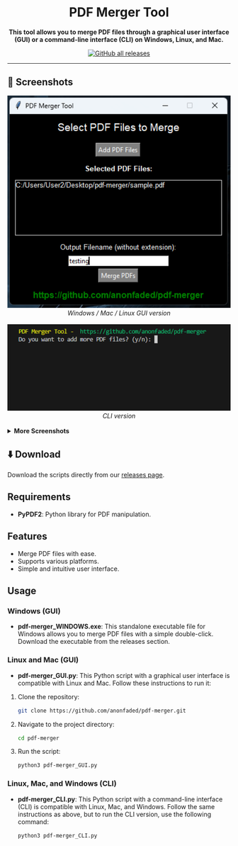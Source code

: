 
<div align="center">

# PDF Merger Tool

**This tool allows you to merge PDF files through a graphical user interface (GUI) or a command-line interface (CLI) on Windows, Linux, and Mac.**

[![GitHub all releases](https://img.shields.io/github/downloads/anonfaded/pdf-merger/total?label=Downloads&logo=github)](https://github.com/anonfaded/pdf-merger/releases/)

</div>

---

## 📱 Screenshots

<div align="center">
    <img src="/img/1.png" style="width: 700px; height: auto;" >
    <br>
    <em>Windows / Mac / Linux GUI version</em>
    <br><br>
    <img src="/img/3.png" style="width: 700px; height: auto;" >
    <br>
    <em>CLI version</em>
    <br><br>
</div>
<details>
    <summary><strong>More Screenshots</strong></summary>
    <div align="center">
        <img src="/img/2.png" style="width: 700px; height: auto;" >
        <br>
    </div>
</details>

## ⬇️ Download

Download the scripts directly from our [releases page](https://github.com/anonfaded/pdf-merger/releases/).

## Requirements

- **PyPDF2**: Python library for PDF manipulation.

## Features

- Merge PDF files with ease.
- Supports various platforms.
- Simple and intuitive user interface.

## Usage

### Windows (GUI)

- **pdf-merger_WINDOWS.exe**: This standalone executable file for Windows allows you to merge PDF files with a simple double-click. Download the executable from the releases section.

### Linux and Mac (GUI)

- **pdf-merger_GUI.py**: This Python script with a graphical user interface is compatible with Linux and Mac. Follow these instructions to run it:

1. Clone the repository:
   ```bash
   git clone https://github.com/anonfaded/pdf-merger.git
   ```

2. Navigate to the project directory:
   ```bash
   cd pdf-merger
   ```

3. Run the script:
   ```bash
   python3 pdf-merger_GUI.py
   ```

### Linux, Mac, and Windows (CLI)

- **pdf-merger_CLI.py**: This Python script with a command-line interface (CLI) is compatible with Linux, Mac, and Windows. Follow the same instructions as above, but to run the CLI version, use the following command:

   ```bash
   python3 pdf-merger_CLI.py
   ```
